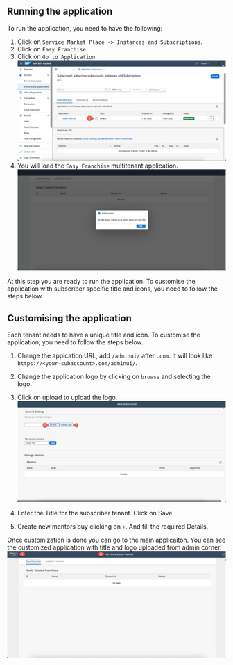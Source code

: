 ## Running the application 
To run the application, you need to have the following:
1. Click on `Service Market Place -> Instances and Subscriptions`.
2. Click on `Easy Franchise`.
3. Click on `Go to Application`.
   ![Go to app](./gotoApplication.png)
4. You will load the `Easy Franchise` multitenant application. 
   ![inital app](./initialapp.png)


At this step you are ready to run the application. To customise the application with subscriber specific title and icons, you need to follow the steps below.

## Customising the application
Each tenant needs to have a unique title and icon. To customise the application, you need to follow the steps below.
1. Change the appication URL, add `/adminui/` after `.com`. It will look like `https://<your-subaccount>.com/adminui/`.
2. Change the application logo by clicking on `browse` and selecting the logo.
3. Click on upload to upload the logo.
   ![logo upload](./uploadlogo.png)
4. Enter the Title for the subscriber tenant. Click on Save
    
5. Create new mentors buy clicking on `+`. And fill the required Details. 

Once customization is done you can go to the main applicaiton. You can see the customized application with title and logo uploaded from admin corner.
![Changed Logo](./changedlogo.png)
